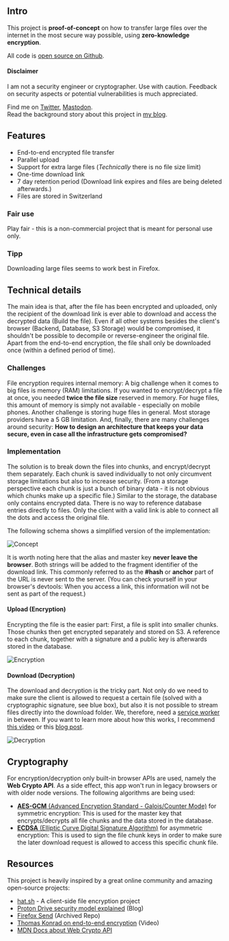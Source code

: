 ## Intro

This project is **proof-of-concept** on how to transfer large files over the internet in the most secure way possible, using **zero-knowledge encryption**.

All code is [open source on Github](https://github.com/stophecom/sharrr-svelte).

#### Disclaimer

I am not a security engineer or cryptographer. Use with caution. Feedback on security aspects or potential vulnerabilities is much appreciated.

Find me on [Twitter](https://twitter.com/stophecom), [Mastodon](https://mastodon.social/@stophecom).  
Read the background story about this project in [my blog](https://blog.stophe.com/how-to-securely-share-a-file).

## Features

- End-to-end encrypted file transfer
- Parallel upload
- Support for extra large files (_Technically_ there is no file size limit)
- One-time download link
- 7 day retention period (Download link expires and files are being deleted afterwards.)
- Files are stored in Switzerland

### Fair use

Play fair - this is a non-commercial project that is meant for personal use only.

### Tipp

Downloading large files seems to work best in Firefox.

## Technical details

The main idea is that, after the file has been encrypted and uploaded, only the recipient of the download link is ever able to download and access the decrypted data (Build the file). Even if all other systems besides the client's browser (Backend, Database, S3 Storage) would be compromised, it shouldn't be possible to decompile or reverse-engineer the original file. Apart from the end-to-end encryption, the file shall only be downloaded once (within a defined period of time).

### Challenges

File encryption requires internal memory: A big challenge when it comes to big files is memory (RAM) limitations. If you wanted to encrypt/decrypt a file at once, you needed **twice the file size** reserved in memory. For huge files, this amount of memory is simply not available - especially on mobile phones. Another challenge is storing huge files in general. Most storage providers have a 5 GB limitation. And, finally, there are many challenges around security: **How to design an architecture that keeps your data secure, even in case all the infrastructure gets compromised?**

### Implementation

The solution is to break down the files into chunks, and encrypt/decrypt them separately. Each chunk is saved individually to not only circumvent storage limitations but also to increase security. (From a storage perspective each chunk is just a bunch of binary data - it is not obvious which chunks make up a specific file.)
Similar to the storage, the database only contains encrypted data. There is no way to reference database entries directly to files. Only the client with a valid link is able to connect all the dots and access the original file.

The following schema shows a simplified version of the implementation:

![Concept](https://sharrr.com/images/about/about-overview.jpg)

It is worth noting here that the alias and master key **never leave the browser**. Both strings will be added to the fragment identifier of the download link. This commonly referred to as the **#hash** or **anchor** part of the URL is never sent to the server. (You can check yourself in your browser's devtools: When you access a link, this information will not be sent as part of the request.)

#### Upload (Encryption)

Encrypting the file is the easier part: First, a file is split into smaller chunks. Those chunks then get encrypted separately and stored on S3. A reference to each chunk, together with a signature and a public key is afterwards stored in the database.

![Encryption](https://sharrr.com/images/about/about-encryption.jpg)

#### Download (Decryption)

The download and decryption is the tricky part. Not only do we need to make sure the client is allowed to request a certain file (solved with a cryptographic signature, see blue box), but also it is not possible to stream files directly into the download folder. We, therefore, need a [service worker](https://developer.mozilla.org/en-US/docs/Web/API/Service_Worker_API) in between. If you want to learn more about how this works, I recommend [this video](https://www.youtube.com/watch?v=SdePc87Ffik) or this [blog post](https://proton.me/blog/proton-drive-web-encryption-technique).

![Decryption](https://sharrr.com/images/about/about-decryption.jpg)

## Cryptography

For encryption/decryption only built-in browser APIs are used, namely the **Web Crypto API**. As a side effect, this app won't run in legacy browsers or with older node versions. The following algorithms are being used:

- [**AES-GCM** (Advanced Encryption Standard - Galois/Counter Mode)](https://en.wikipedia.org/wiki/Galois/Counter_Mode) for symmetric encryption: This is used for the master key that encrypts/decrypts all file chunks and the data stored in the database.
- [**ECDSA** (Elliptic Curve Digital Signature Algorithm)](https://en.wikipedia.org/wiki/Elliptic_Curve_Digital_Signature_Algorithm) for asymmetric encryption: This is used to sign the file chunk keys in order to make sure the later download request is allowed to access this specific chunk file.

## Resources

This project is heavily inspired by a great online community and amazing open-source projects:

- [hat.sh](https://hat.sh/) - A client-side file encryption project
- [Proton Drive security model explained](https://proton.me/blog/protondrive-security) (Blog)
- [Firefox Send](https://github.com/mozilla/send) (Archived Repo)
- [Thomas Konrad on end-to-end encryption](https://www.youtube.com/watch?v=SdePc87Ffik) (Video)
- [MDN Docs about Web Crypto API](https://developer.mozilla.org/en-US/docs/Web/API/Web_Crypto_API)
